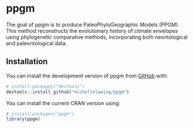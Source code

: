 
<!-- README.md is generated from README.Rmd. Please edit that file -->

# ppgm

<!-- badges: start -->
<!-- badges: end -->

The goal of ppgm is to produce PaleoPhyloGeographic Models
(PPGM). This method reconstructs the evolutionary history of climate
envelopes using phylogenetic comparative methods, incorporating both
neontological and paleontological data.

## Installation

You can install the development version of ppgm from
[GitHub](https://github.com/) with:

``` r
# install.packages("devtools")
devtools::install_github("michellelawing/ppgm")
```

You can install the current CRAN version using:

``` r
# install.packages("ppgm")
library(ppgm)
```
